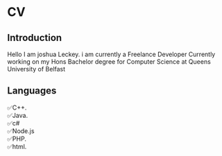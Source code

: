 # CV

## Introduction
Hello I am joshua Leckey. i am currently a 
Freelance Developer Currently working on my 
Hons Bachelor degree for Computer Science at 
Queens University of Belfast

## Languages
✅C++.    
✅Java.   
✅c#   
✅Node.js  
✅PHP.  
✅html. 


